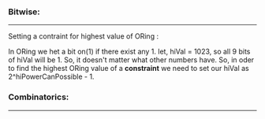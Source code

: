
### Bitwise:
______

Setting a contraint for highest value of ORing : 

In ORing we het a bit on(1) if there exist any 1.
let, hiVal = 1023, so all 9 bits of hiVal will be 1. So, it doesn't matter what other numbers have.
So, in oder to find the highest ORing value of a **constraint** we need to set our hiVal as 2^hiPowerCanPossible - 1.

### Combinatorics: 
_______


